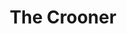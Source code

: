 ---
pid: fs5
title: The Crooner
location_transcription: Vine St./South Philly
coordinates: "[-75.160431872342, 39.957599431024]"
zipcode: 
gen_neighborhood: 
neighborhood: 
outside_phl: 
age: '39'
age_range: 30-39
instagram: 
image_file_name: fs_5.jpg
proposal_transcription: A monument of Frank Valle, //old Italian musicians// or Philadelphia
  music scene
topic: Person,Music,Race Ethnicity
topic_summary: 0, 0, 0, 0, 0
type: Other No Form
keywords_other: 
credit: Dimitry
image_labels: 
twitter: 
facebook: 
permalink: "/monuments/fs5/"
layout: item-page
---